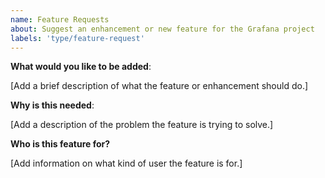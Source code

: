 ```yaml
---
name: Feature Requests
about: Suggest an enhancement or new feature for the Grafana project
labels: 'type/feature-request'
---
```


<!-- Please only use this template for submitting feature requests -->

**What would you like to be added**:

[Add a brief description of what the feature or enhancement should do.]

**Why is this needed**:

[Add a description of the problem the feature is trying to solve.]

**Who is this feature for?**

[Add information on what kind of user the feature is for.]